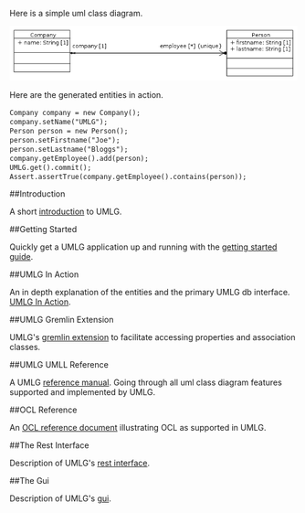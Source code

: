 <!-- Quick Preview -->

Here is a simple uml class diagram.

![image of person works for company](images/uml/Package_umlg_demo1ClassDiagram.PNG)

Here are the generated entities in action.

    Company company = new Company();
    company.setName("UMLG");
    Person person = new Person();
    person.setFirstname("Joe");
    person.setLastname("Bloggs");
    company.getEmployee().add(person);
    UMLG.get().commit();
    Assert.assertTrue(company.getEmployee().contains(person));

##Introduction

A short [introduction](introduction.html) to UMLG.

##Getting Started

Quickly get a UMLG application up and running with the [getting started guide](getting_started.html).

##UMLG In Action

An in depth explanation of the entities and the primary UMLG db interface. [UMLG In Action](umlg_inaction.html).

##UMLG Gremlin Extension

UMLG's [gremlin extension](gremlin_extension.html) to facilitate accessing properties and association classes.

##UMLG UMLL Reference

A UMLG [reference manual](umlg_reference.html). Going through all uml class diagram features supported and implemented by UMLG.

##OCL Reference

An [OCL reference document](ocl_reference.html) illustrating OCL as supported in UMLG.

##The Rest Interface

Description of UMLG's  [rest interface](rest_interface.html).

##The Gui

Description of UMLG's [gui](gui.html).